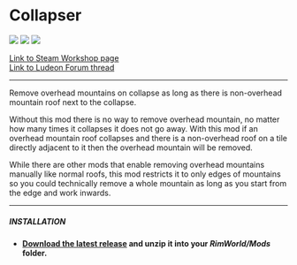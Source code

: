 # Collapser
![](https://img.shields.io/badge/Mod_Version-1.1-blue.svg)
![](https://img.shields.io/badge/Built_for_RimWorld-B19-blue.svg)
![](https://img.shields.io/badge/Powered_by_Harmony-1.2.0.1-blue.svg)

[Link to Steam Workshop page](https://steamcommunity.com/sharedfiles/filedetails/?id=1499847220)\
[Link to Ludeon Forum thread](https://ludeon.com/forums/index.php?topic=43486.0)

------------

Remove overhead mountains on collapse as long as there is non-overhead mountain roof next to the collapse.

Without this mod there is no way to remove overhead mountain, no matter how many times it collapses it does not go away. With this mod if an overhead mountain roof collapses and there is a non-overhead roof on a tile directly adjacent to it then the overhead mountain will be removed.

While there are other mods that enable removing overhead mountains manually like normal roofs, this mod restricts it to only edges of mountains so you could technically remove a whole mountain as long as you start from the edge and work inwards.

------------

##### INSTALLATION
- **[Download the latest release](https://github.com/Jaxe-Dev/Collapser/releases/latest) and unzip it into your *RimWorld/Mods* folder.**

